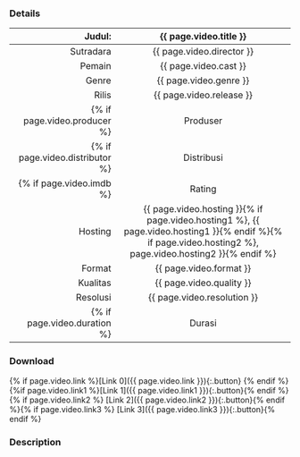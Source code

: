 ### Details


| Judul: | {{ page.video.title }} |
|---:|:---:|
| Sutradara | {{ page.video.director }} |
| Pemain | {{ page.video.cast }} |
| Genre | {{ page.video.genre }} |
| Rilis | {{ page.video.release }} |
{% if page.video.producer %}| Produser | {{ page.video.producer }} |{% endif %}
{% if page.video.distributor %}| Distribusi | {{ page.video.distributor }} |{% endif %}
{% if page.video.imdb %}| Rating | {{ page.video.imdb }} |{% elsif page.video.rating %}| Rating | {{ page.video.rating }} |{% endif %}
| Hosting | {{ page.video.hosting }}{% if page.video.hosting1 %}, {{ page.video.hosting1 }}{% endif %}{% if page.video.hosting2 %}, page.video.hosting2 }}{% endif %} |
| Format | {{ page.video.format }} |
| Kualitas | {{ page.video.quality }} |
| Resolusi | {{ page.video.resolution }} |
{% if page.video.duration %}| Durasi | {{ page.video.duration }} |{% endif %}


### Download

{% if page.video.link %}[Link 0]({{ page.video.link }}){:.button} {% endif %}{%if page.video.link1 %}[Link 1]({{ page.video.link1 }}){:.button}{% endif %}{% if page.video.link2 %} [Link 2]({{ page.video.link2 }}){:.button}{% endif %}{% if page.video.link3 %} [Link 3]({{ page.video.link3 }}){:.button}{% endif %}

### Description

